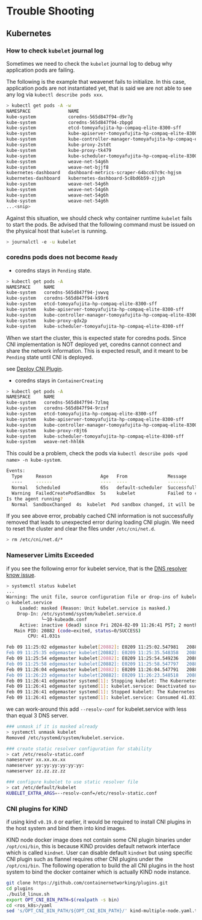# Trouble Shooting

## Kubernetes

### How to check `kubelet` journal log

Sometimes we need to check the `kubelet` journal log to debug why application pods are failing.

The following is the example that weavenet fails to initialize.
In this case, application pods are not instantiated yet, that is said we are not able to see any log via `kubectl describe pods xxx`.

```bash
> kubectl get pods -A -w
NAMESPACE              NAME                                                            READY   STATUS              RESTARTS      AGE
kube-system            coredns-565d847f94-d9r7g                                        1/1     Running             0             18m
kube-system            coredns-565d847f94-zbpgd                                        1/1     Running             0             18m
kube-system            etcd-tomoyafujita-hp-compaq-elite-8300-sff                      1/1     Running             34            18m
kube-system            kube-apiserver-tomoyafujita-hp-compaq-elite-8300-sff            1/1     Running             0             18m
kube-system            kube-controller-manager-tomoyafujita-hp-compaq-elite-8300-sff   1/1     Running             0             18m
kube-system            kube-proxy-2stdt                                                1/1     Running             0             18m
kube-system            kube-proxy-tk479                                                1/1     Running             0             44s
kube-system            kube-scheduler-tomoyafujita-hp-compaq-elite-8300-sff            1/1     Running             0             18m
kube-system            weave-net-54g6h                                                 1/2     Error               0             44s
kube-system            weave-net-bjjf8                                                 2/2     Running             1 (17m ago)   17m
kubernetes-dashboard   dashboard-metrics-scraper-64bcc67c9c-hgjsm                      0/1     ContainerCreating   0             14m
kubernetes-dashboard   kubernetes-dashboard-5c8bd6b59-zjjph                            0/1     ContainerCreating   0             14m
kube-system            weave-net-54g6h                                                 0/2     Error               1 (14s ago)   44s
kube-system            weave-net-54g6h                                                 1/2     Error               2 (7s ago)    46s
kube-system            weave-net-54g6h                                                 0/2     CrashLoopBackOff    2 (4s ago)    47s
kube-system            weave-net-54g6h                                                 0/2     CrashLoopBackOff    2 (3s ago)    48s
...<snip>
```

Against this situation, we should check why container runtime `kubelet` fails to start the pods.
Be advised that the following command must be issued on the physical host that `kubelet` is running.

```bash
> journalctl -e -u kubelet
```

### coredns pods does not become `Ready`

- coredns stays in `Pending` state.

```bash
> kubectl get pods -A
NAMESPACE     NAME                                                            READY   STATUS    RESTARTS   AGE
kube-system   coredns-565d847f94-jvwvq                                        0/1     Pending   0          42s
kube-system   coredns-565d847f94-k99r6                                        0/1     Pending   0          42s
kube-system   etcd-tomoyafujita-hp-compaq-elite-8300-sff                      1/1     Running   9          57s
kube-system   kube-apiserver-tomoyafujita-hp-compaq-elite-8300-sff            1/1     Running   6          59s
kube-system   kube-controller-manager-tomoyafujita-hp-compaq-elite-8300-sff   1/1     Running   6          57s
kube-system   kube-proxy-qdx2p                                                1/1     Running   0          43s
kube-system   kube-scheduler-tomoyafujita-hp-compaq-elite-8300-sff            1/1     Running   6          57s
```

When we start the cluster, this is expected state for coredns pods.
Since CNI implementation is NOT deployed yet, coredns cannot connect and share the network information.
This is expected result, and it meant to be `Pending` state until CNI is deployed.

see [Deploy CNI Plugin](./Setup_Kubernetes_Cluster.md#deploy-cni-plugin).

- coredns stays in `ContainerCreating`

```bash
> kubectl get pods -A
NAMESPACE     NAME                                                            READY   STATUS              RESTARTS   AGE
kube-system   coredns-565d847f94-7zlmq                                        0/1     ContainerCreating   0          50s
kube-system   coredns-565d847f94-9rzsf                                        0/1     ContainerCreating   0          50s
kube-system   etcd-tomoyafujita-hp-compaq-elite-8300-sff                      1/1     Running             8          66s
kube-system   kube-apiserver-tomoyafujita-hp-compaq-elite-8300-sff            1/1     Running             5          64s
kube-system   kube-controller-manager-tomoyafujita-hp-compaq-elite-8300-sff   1/1     Running             5          64s
kube-system   kube-proxy-r8jt6                                                1/1     Running             0          50s
kube-system   kube-scheduler-tomoyafujita-hp-compaq-elite-8300-sff            1/1     Running             5          63s
kube-system   weave-net-hhl6k                                                 1/2     Running             0          4s
```

This could be a problem, check the pods via `kubectl describe pods <pod name> -n kube-system`.

```bash
Events:
  Type     Reason                  Age   From               Message
  ----     ------                  ----  ----               -------
  Normal   Scheduled               65s   default-scheduler  Successfully assigned kube-system/coredns-565d847f94-7zlmq to tomoyafujita-hp-compaq-elite-8300-sff
  Warning  FailedCreatePodSandBox  5s    kubelet            Failed to create pod sandbox: rpc error: code = Unknown desc = failed to setup network for sandbox "92af7c41c8a6980712f58ab5944752f266f3c74d7d3eb354555e75fc751b14c8": plugin type="cilium-cni" name="cilium" failed (add): unable to connect to Cilium daemon: failed to create cilium agent client after 30.000000 seconds timeout: Get "http:///var/run/cilium/cilium.sock/v1/config": dial unix /var/run/cilium/cilium.sock: connect: no such file or directory
Is the agent running?
  Normal  SandboxChanged  4s  kubelet  Pod sandbox changed, it will be killed and re-created.
```

If you see above error, probably cached CNI information is not successfully removed that leads to unexpected error during loading CNI plugin.
We need to reset the cluster and clear the files under `/etc/cni/net.d`.

```bash
> rm /etc/cni/net.d/*
```

### Nameserver Limits Exceeded

if you see the following error for kubelet service, that is the [DNS resolver know issue](https://kubernetes.io/docs/tasks/administer-cluster/dns-debugging-resolution/#known-issues).

```bash
> systemctl status kubelet
...
Warning: The unit file, source configuration file or drop-ins of kubelet.service changed on disk. Run 'systemctl daemon-reload' t>
○ kubelet.service
     Loaded: masked (Reason: Unit kubelet.service is masked.)
    Drop-In: /etc/systemd/system/kubelet.service.d
             └─10-kubeadm.conf
     Active: inactive (dead) since Fri 2024-02-09 11:26:41 PST; 2 months 30 days ago
   Main PID: 20882 (code=exited, status=0/SUCCESS)
        CPU: 41.031s

Feb 09 11:25:02 edgemaster kubelet[20882]: E0209 11:25:02.547981   20882 dns.go:156] "Nameserver limits exceeded" err="Nameserver>
Feb 09 11:25:35 edgemaster kubelet[20882]: E0209 11:25:35.548358   20882 dns.go:156] "Nameserver limits exceeded" err="Nameserver>
Feb 09 11:25:54 edgemaster kubelet[20882]: E0209 11:25:54.549236   20882 dns.go:156] "Nameserver limits exceeded" err="Nameserver>
Feb 09 11:25:58 edgemaster kubelet[20882]: E0209 11:25:58.547797   20882 dns.go:156] "Nameserver limits exceeded" err="Nameserver>
Feb 09 11:26:04 edgemaster kubelet[20882]: E0209 11:26:04.547791   20882 dns.go:156] "Nameserver limits exceeded" err="Nameserver>
Feb 09 11:26:23 edgemaster kubelet[20882]: E0209 11:26:23.548518   20882 dns.go:156] "Nameserver limits exceeded" err="Nameserver>
Feb 09 11:26:41 edgemaster systemd[1]: Stopping kubelet: The Kubernetes Node Agent...
Feb 09 11:26:41 edgemaster systemd[1]: kubelet.service: Deactivated successfully.
Feb 09 11:26:41 edgemaster systemd[1]: Stopped kubelet: The Kubernetes Node Agent.
Feb 09 11:26:41 edgemaster systemd[1]: kubelet.service: Consumed 41.031s CPU time.
```

we can work-around this add `--resolv-conf` for kubelet.service with less than equal 3 DNS server.

```bash
### unmask if it is masked already
> systemctl unmask kubelet
Removed /etc/systemd/system/kubelet.service.

### create static resolver configuration for stability
> cat /etc/resolv-static.conf
nameserver xx.xx.xx.xx
nameserver yy:yy:yy:yy:yy:yy:
nameserver zz.zz.zz.zz

### configure kubelet to use static resolver file
> cat /etc/default/kubelet
KUBELET_EXTRA_ARGS=--resolv-conf=/etc/resolv-static.conf
```

### CNI plugins for KIND

if using kind `v0.19.0` or earlier, it would be required to install CNI plugins in the host system and bind them into kind images.

KIND node docker image does not contain some CNI plugin binaries under `/opt/cni/bin`, this is because KIND provides default network interface which is called `kindnet`.
User can disable default `kindnet` but using specific CNI plugin such as flannel requires other CNI plugins under the `/opt/cni/bin`.
The following operation to build the all CNI plugins in the host system to bind the docker container which is actually KIND node instance.

```bash
git clone https://github.com/containernetworking/plugins.git
cd plugins
./build_linux.sh
export OPT_CNI_BIN_PATH=$(realpath -s bin)
cd <ros_k8s>/yaml
sed 's/OPT_CNI_BIN_PATH/${OPT_CNI_BIN_PATH}/' kind-multiple-node.yaml.template | envsubst > kind-multiple-node.yaml
```
